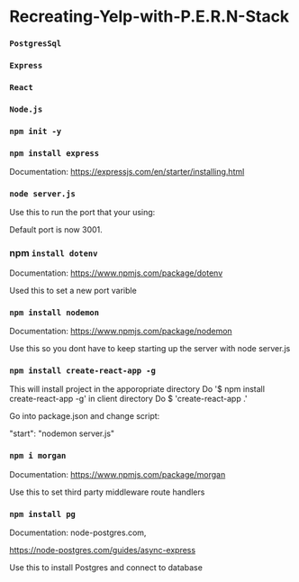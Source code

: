 # Recreating-Yelp-with-P.E.R.N-Stack

### `PostgresSql`

### `Express`

### `React`

### `Node.js`

### `npm init -y`

### `npm install express`

 Documentation: https://expressjs.com/en/starter/installing.html

### `node server.js` 

Use this to run the port that your using:

Default port is now 3001. 

### npm `install dotenv`

Documentation: https://www.npmjs.com/package/dotenv

Used this to set a new port varible 

### `npm install nodemon`

Documentation: https://www.npmjs.com/package/nodemon

Use this so you dont have to keep starting up the server
with node server.js

### `npm install create-react-app -g`

This will install project in the apporopriate directory
Do '$ npm install create-react-app -g' in client directory
Do $ 'create-react-app .'

Go into package.json and change script:

"start": "nodemon server.js"

### `npm i morgan`

Documentation: https://www.npmjs.com/package/morgan

Use this to set third party middleware route handlers 

### `npm install pg`

Documentation: node-postgres.com,  

https://node-postgres.com/guides/async-express

Use this to install Postgres and connect to database

